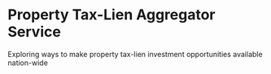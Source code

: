 # Property Tax-Lien Aggregator Service 

Exploring ways to make property tax-lien investment opportunities available nation-wide